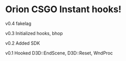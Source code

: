# Orion CSGO Instant hooks!

v0.4 fakelag

v0.3 Initialized hooks, bhop

v0.2 Added SDK

v0.1 Hooked D3D::EndScene, D3D::Reset, WndProc